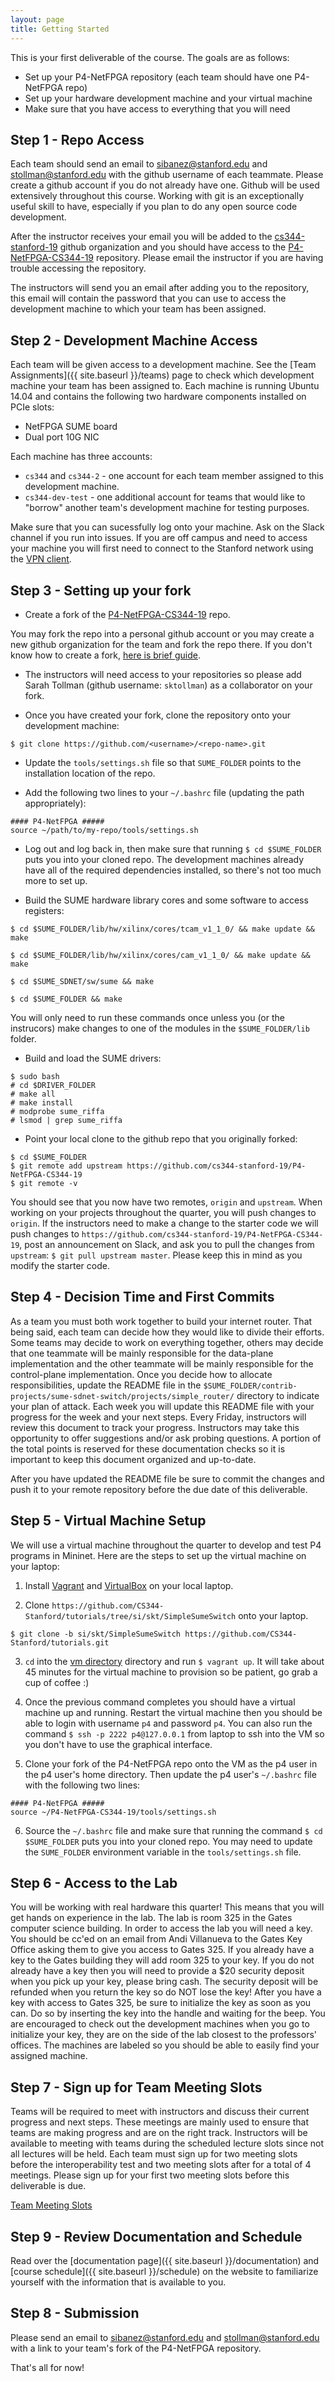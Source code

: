 ```yaml
---
layout: page
title: Getting Started
---
```


This is your first deliverable of the course. The goals are as follows: 
* Set up your P4-NetFPGA repository (each team should have one P4-NetFPGA repo)
* Set up your hardware development machine and your virtual machine
* Make sure that you have access to everything that you will need

Step 1 - Repo Access
------

Each team should send an email to sibanez@stanford.edu and stollman@stanford.edu with the github username of each teammate. Please create a github account if you do not already have one. Github will be used extensively throughout this course. Working with git is an exceptionally useful skill to have, especially if you plan to do any open source code development.

After the instructor receives your email you will be added to the [cs344-stanford-19](https://github.com/cs344-stanford-19) github organization and you should have access to the [P4-NetFPGA-CS344-19](https://github.com/cs344-stanford-19/P4-NetFPGA-CS344-19) repository. Please email the instructor if you are having trouble accessing the repository.

The instructors will send you an email after adding you to the repository, this email will contain the password that you can use to access the development machine to which your team has been assigned.

Step 2 - Development Machine Access
------

Each team will be given access to a development machine. See the [Team Assignments]({{ site.baseurl }}/teams) page to check which development machine your team has been assigned to. Each machine is running Ubuntu 14.04 and contains the following two hardware components installed on PCIe slots:
* NetFPGA SUME board
* Dual port 10G NIC

Each machine has three accounts:
* `cs344` and `cs344-2` - one account for each team member assigned to this development machine.
* `cs344-dev-test` - one additional account for teams that would like to "borrow" another team's development machine for testing purposes.

Make sure that you can sucessfully log onto your machine. Ask on the Slack channel if you run into issues. If you are off campus and need to access your machine you will first need to connect to the Stanford network using the [VPN client](https://uit.stanford.edu/service/vpn).

Step 3 - Setting up your fork
------

* Create a fork of the [P4-NetFPGA-CS344-19](https://github.com/cs344-stanford-19/P4-NetFPGA-CS344-19) repo.

You may fork the repo into a personal github account or you may create a new github organization for the team and fork the repo there. If you don't know how to create a fork, [here is brief guide](https://guides.github.com/activities/forking/).

* The instructors will need access to your repositories so please add Sarah Tollman (github username: `sktollman`) as a collaborator on your fork.

* Once you have created your fork, clone the repository onto your development machine:

```
$ git clone https://github.com/<username>/<repo-name>.git
```

* Update the `tools/settings.sh` file so that `SUME_FOLDER` points to the installation location of the repo.

* Add the following two lines to your `~/.bashrc` file (updating the path appropriately):

```
#### P4-NetFPGA #####
source ~/path/to/my-repo/tools/settings.sh
```

* Log out and log back in, then make sure that running `$ cd $SUME_FOLDER` puts you into your cloned repo. The development machines already have all of the required dependencies installed, so there's not too much more to set up.

* Build the SUME hardware library cores and some software to access registers:

```
$ cd $SUME_FOLDER/lib/hw/xilinx/cores/tcam_v1_1_0/ && make update && make

$ cd $SUME_FOLDER/lib/hw/xilinx/cores/cam_v1_1_0/ && make update && make

$ cd $SUME_SDNET/sw/sume && make

$ cd $SUME_FOLDER && make
```

You will only need to run these commands once unless you (or the instrucors) make changes to one of the modules in the `$SUME_FOLDER/lib` folder.

* Build and load the SUME drivers:

```
$ sudo bash
# cd $DRIVER_FOLDER
# make all
# make install
# modprobe sume_riffa
# lsmod | grep sume_riffa
```

* Point your local clone to the github repo that you originally forked:

```
$ cd $SUME_FOLDER
$ git remote add upstream https://github.com/cs344-stanford-19/P4-NetFPGA-CS344-19
$ git remote -v
```

You should see that you now have two remotes, `origin` and `upstream`. When working on your projects throughout the quarter, you will push changes to `origin`. If the instructors need to make a change to the starter code we will push changes to `https://github.com/cs344-stanford-19/P4-NetFPGA-CS344-19`, post an announcement on Slack, and ask you to pull the changes from `upstream`: `$ git pull upstream master`. Please keep this in mind as you modify the starter code.

Step 4 - Decision Time and First Commits
------

As a team you must both work together to build your internet router. That being said, each team can decide how they would like to divide their efforts. Some teams may decide to work on everything together, others may decide that one teammate will be mainly responsible for the data-plane implementation and the other teammate will be mainly responsible for the control-plane implementation. Once you decide how to allocate responsibilities, update the README file in the `$SUME_FOLDER/contrib-projects/sume-sdnet-switch/projects/simple_router/` directory to indicate your plan of attack. Each week you will update this README file with your progress for the week and your next steps. Every Friday, instructors will review this document to track your progress. Instructors may take this opportunity to offer suggestions and/or ask probing questions. A portion of the total points is reserved for these documentation checks so it is important to keep this document organized and up-to-date.

After you have updated the README file be sure to commit the changes and push it to your remote repository before the due date of this deliverable.

Step 5 - Virtual Machine Setup
------

We will use a virtual machine throughout the quarter to develop and test P4 programs in Mininet. Here are the steps to set up the virtual machine on your laptop:

1. Install [Vagrant](https://vagrantup.com/) and [VirtualBox](https://virtualbox.org/) on your local laptop.

2. Clone `https://github.com/CS344-Stanford/tutorials/tree/si/skt/SimpleSumeSwitch` onto your laptop.

```
$ git clone -b si/skt/SimpleSumeSwitch https://github.com/CS344-Stanford/tutorials.git
```

3. `cd` into the [vm directory](https://github.com/CS344-Stanford/tutorials/tree/si/skt/SimpleSumeSwitch/vm) directory and run `$ vagrant up`. It will take about 45 minutes for the virtual machine to provision so be patient, go grab a cup of coffee :)

4. Once the previous command completes you should have a virtual machine up and running. Restart the virtual machine then you should be able to login with username `p4` and password `p4`. You can also run the command `$ ssh -p 2222 p4@127.0.0.1` from laptop to ssh into the VM so you don't have to use the graphical interface.

5. Clone your fork of the P4-NetFPGA repo onto the VM as the p4 user in the p4 user's home directory. Then update the p4 user's `~/.bashrc` file with the following two lines:

```
#### P4-NetFPGA #####
source ~/P4-NetFPGA-CS344-19/tools/settings.sh
```

6. Source the `~/.bashrc` file and make sure that running the command `$ cd $SUME_FOLDER` puts you into your cloned repo. You may need to update the `SUME_FOLDER` environment variable in the `tools/settings.sh` file.

Step 6 - Access to the Lab
------

You will be working with real hardware this quarter! This means that you will get hands on experience in the lab. The lab is room 325 in the Gates computer science building. In order to access the lab you will need a key. You should be cc'ed on an email from Andi Villanueva to the Gates Key Office asking them to give you access to Gates 325. If you already have a key to the Gates building they will add room 325 to your key. If you do not already have a key then you will need to provide a $20 security deposit when you pick up your key, please bring cash. The security deposit will be refunded when you return the key so do NOT lose the key! After you have a key with access to Gates 325, be sure to initialize the key as soon as you can. Do so by inserting the key into the handle and waiting for the beep. You are encouraged to check out the development machines when you go to initialize your key, they are on the side of the lab closest to the professors' offices. The machines are labeled so you should be able to easily find your assigned machine.

Step 7 - Sign up for Team Meeting Slots
------

Teams will be required to meet with instructors and discuss their current progress and next steps. These meetings are mainly used to ensure that teams are making progress and are on the right track. Instructors will be available to meeting with teams during the scheduled lecture slots since not all lectures will be held. Each team must sign up for two meeting slots before the interoperability test and two meeting slots after for a total of 4 meetings. Please sign up for your first two meeting slots before this deliverable is due.

[Team Meeting Slots](https://github.com/cs344-stanford-19/P4-NetFPGA-CS344-19/wiki/Team-Meeting-Slots)

Step 9 - Review Documentation and Schedule
------

Read over the [documentation page]({{ site.baseurl }}/documentation) and [course schedule]({{ site.baseurl }}/schedule) on the  website to familiarize yourself with the information that is available to you.

Step 8 - Submission
------

Please send an email to sibanez@stanford.edu and stollman@stanford.edu with a link to your team's fork of the P4-NetFPGA repository.

That's all for now!


